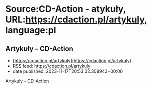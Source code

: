 # Source:CD-Action - atykuły, URL:https://cdaction.pl/artykuly, language:pl

## Artykuły – CD-Action
 - [https://cdaction.pl/artykuly](https://cdaction.pl/artykuly)
 - RSS feed: https://cdaction.pl/artykuly
 - date published: 2023-11-17T20:53:22.308943+00:00

Artykuły – CD-Action


